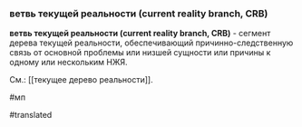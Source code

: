 ### ветвь текущей реальности (current reality branch, CRB)

**ветвь текущей реальности (current reality branch, CRB)** - сегмент дерева текущей реальности, обеспечивающий причинно-следственную связь от основной проблемы или низшей сущности или причины к одному или нескольким НЖЯ.

См.: [[текущее дерево реальности]].

#мп

#translated
